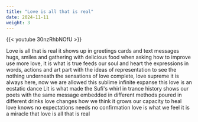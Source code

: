 ```yaml
---
title: "Love is all that is real"
date: 2024-11-11
weight: 3
---
```

{{< youtube 30nzRhbNOfU >}}

Love is all that is real
it shows up in greetings cards and text messages
hugs, smiles and gathering with delicious food
when asking how to improve
use more love, it is what is true
feeds our soul and heart
the expressions in words, actions and art
part with the ideas of representation
to see the nothing underneath
the sensations of love complete, love supreme
it is always here, now
we are allowed this sublime infinite expanse
this love is an ecstatic dance
Lit is what made the Sufi's whirl in trance
history shows our poets with the same message
embedded in different methods
poured in different drinks
love changes how we think
it grows our capacity to heal
love knows no expectations
needs no confirmation
love is what we feel
it is a miracle
that love is all that is real
